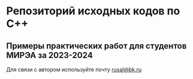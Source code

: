 # Репозиторий исходных кодов по С++
## Примеры практических работ для студентов МИРЭА за 2023-2024
Для связи с автором используйте почту rusal@bk.ru
